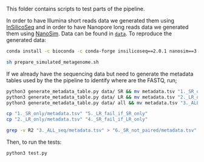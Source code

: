 This folder contains scripts to test parts of the pipeline.

In order to have Illumina short reads data we generated them using [InSilicoSeq](https://github.com/HadrienG/InSilicoSeq) and in order to have
Nanopore long reads data we generated them using [NanoSim](https://github.com/bcgsc/NanoSim).
Data can be found in [`data`](data/).
To reproduce the generated data: 

```sh
conda install -c bioconda -c conda-forge insilicoseq==2.0.1 nanosim==3.1.0 scikit-learn==0.22.1 numpy==1.21.5

sh prepare_simulated_metagenome.sh
```

If we already have the sequencing data but need to generate the metadata tables used by the the pipeline to identify where are the FASTQ, run;

```sh
python3 generate_metadata_table.py data/ SR && mv metadata.tsv "1._SR_only"
python3 generate_metadata_table.py data/ LR && mv metadata.tsv "2._LR_only"
python3 generate_metadata_table.py data/ all && mv metadata.tsv "3._ALL_seq"

cp "1._SR_only/metadata.tsv" "5._LR_fail_if_SR_only"
cp "2._LR_only/metadata.tsv" "4._SR_fail_if_LR_only"

grep -v R2 "3._ALL_seq/metadata.tsv" > "6._SR_not_paired/metadata.tsv"
```

Then, to run the tests:

```sh
python3 test.py
```